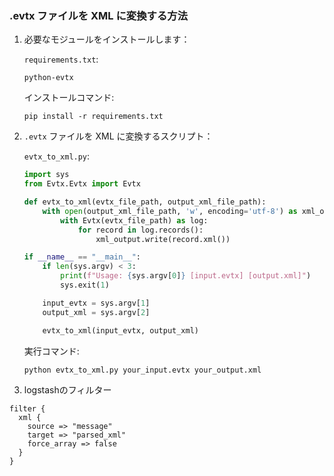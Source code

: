 ### .evtx ファイルを XML に変換する方法

1. 必要なモジュールをインストールします：

    `requirements.txt`:
    ```
    python-evtx
    ```

    インストールコマンド:
    ```
    pip install -r requirements.txt
    ```

2. `.evtx` ファイルを XML に変換するスクリプト：

    `evtx_to_xml.py`:
    ```python
    import sys
    from Evtx.Evtx import Evtx

    def evtx_to_xml(evtx_file_path, output_xml_file_path):
        with open(output_xml_file_path, 'w', encoding='utf-8') as xml_output:
            with Evtx(evtx_file_path) as log:
                for record in log.records():
                    xml_output.write(record.xml())

    if __name__ == "__main__":
        if len(sys.argv) < 3:
            print(f"Usage: {sys.argv[0]} [input.evtx] [output.xml]")
            sys.exit(1)

        input_evtx = sys.argv[1]
        output_xml = sys.argv[2]

        evtx_to_xml(input_evtx, output_xml)
    ```

    実行コマンド:
    ```
    python evtx_to_xml.py your_input.evtx your_output.xml
    ```


3. logstashのフィルター

```
filter {
  xml {
    source => "message"
    target => "parsed_xml"
    force_array => false
  }
}

```
